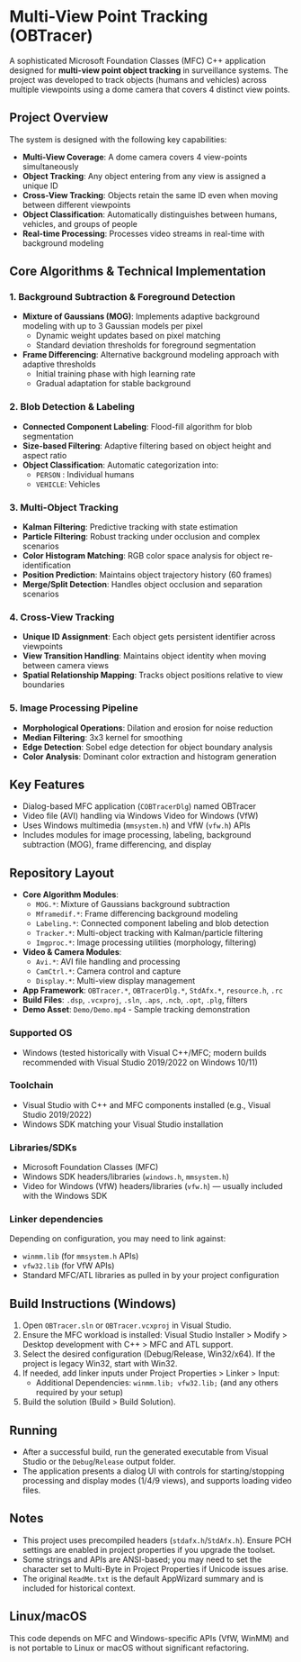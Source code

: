 # Multi-View Point Tracking (OBTracer)

A sophisticated Microsoft Foundation Classes (MFC) C++ application designed for **multi-view point object tracking** in surveillance systems. The project was developed to track objects (humans and vehicles) across multiple viewpoints using a dome camera that covers 4 distinct view points.

## Project Overview

The system is designed with the following key capabilities:
- **Multi-View Coverage**: A dome camera covers 4 view-points simultaneously
- **Object Tracking**: Any object entering from any view is assigned a unique ID
- **Cross-View Tracking**: Objects retain the same ID even when moving between different viewpoints
- **Object Classification**: Automatically distinguishes between humans, vehicles, and groups of people
- **Real-time Processing**: Processes video streams in real-time with background modeling

## Core Algorithms & Technical Implementation

### 1. **Background Subtraction & Foreground Detection**
- **Mixture of Gaussians (MOG)**: Implements adaptive background modeling with up to 3 Gaussian models per pixel
  - Dynamic weight updates based on pixel matching
  - Standard deviation thresholds for foreground segmentation
- **Frame Differencing**: Alternative background modeling approach with adaptive thresholds
  - Initial training phase with high learning rate
  - Gradual adaptation for stable background

### 2. **Blob Detection & Labeling**
- **Connected Component Labeling**: Flood-fill algorithm for blob segmentation
- **Size-based Filtering**: Adaptive filtering based on object height and aspect ratio
- **Object Classification**: Automatic categorization into:
  - `PERSON` : Individual humans
  - `VEHICLE`: Vehicles

### 3. **Multi-Object Tracking**
- **Kalman Filtering**: Predictive tracking with state estimation
- **Particle Filtering**: Robust tracking under occlusion and complex scenarios
- **Color Histogram Matching**: RGB color space analysis for object re-identification
- **Position Prediction**: Maintains object trajectory history (60 frames)
- **Merge/Split Detection**: Handles object occlusion and separation scenarios

### 4. **Cross-View Tracking**
- **Unique ID Assignment**: Each object gets persistent identifier across viewpoints
- **View Transition Handling**: Maintains object identity when moving between camera views
- **Spatial Relationship Mapping**: Tracks object positions relative to view boundaries

### 5. **Image Processing Pipeline**
- **Morphological Operations**: Dilation and erosion for noise reduction
- **Median Filtering**: 3x3 kernel for smoothing
- **Edge Detection**: Sobel edge detection for object boundary analysis
- **Color Analysis**: Dominant color extraction and histogram generation

## Key Features
- Dialog-based MFC application (`COBTracerDlg`) named OBTracer
- Video file (AVI) handling via Windows Video for Windows (VfW)
- Uses Windows multimedia (`mmsystem.h`) and VfW (`vfw.h`) APIs
- Includes modules for image processing, labeling, background subtraction (MOG), frame differencing, and display

## Repository Layout
- **Core Algorithm Modules**:
  - `MOG.*`: Mixture of Gaussians background subtraction
  - `Mframedif.*`: Frame differencing background modeling
  - `Labeling.*`: Connected component labeling and blob detection
  - `Tracker.*`: Multi-object tracking with Kalman/particle filtering
  - `Imgproc.*`: Image processing utilities (morphology, filtering)
- **Video & Camera Modules**:
  - `Avi.*`: AVI file handling and processing
  - `CamCtrl.*`: Camera control and capture
  - `Display.*`: Multi-view display management
- **App Framework**: `OBTracer.*`, `OBTracerDlg.*`, `StdAfx.*`, `resource.h`, `.rc`
- **Build Files**: `.dsp`, `.vcxproj`, `.sln`, `.aps`, `.ncb`, `.opt`, `.plg`, filters
- **Demo Asset**: `Demo/Demo.mp4` - Sample tracking demonstration


### Supported OS
- Windows (tested historically with Visual C++/MFC; modern builds recommended with Visual Studio 2019/2022 on Windows 10/11)

### Toolchain
- Visual Studio with C++ and MFC components installed (e.g., Visual Studio 2019/2022)
- Windows SDK matching your Visual Studio installation

### Libraries/SDKs
- Microsoft Foundation Classes (MFC)
- Windows SDK headers/libraries (`windows.h`, `mmsystem.h`)
- Video for Windows (VfW) headers/libraries (`vfw.h`) — usually included with the Windows SDK

### Linker dependencies
Depending on configuration, you may need to link against:
- `winmm.lib` (for `mmsystem.h` APIs)
- `vfw32.lib` (for VfW APIs)
- Standard MFC/ATL libraries as pulled in by your project configuration

## Build Instructions (Windows)
1. Open `OBTracer.sln` or `OBTracer.vcxproj` in Visual Studio.
2. Ensure the MFC workload is installed: Visual Studio Installer > Modify > Desktop development with C++ > MFC and ATL support.
3. Select the desired configuration (Debug/Release, Win32/x64). If the project is legacy Win32, start with Win32.
4. If needed, add linker inputs under Project Properties > Linker > Input:
   - Additional Dependencies: `winmm.lib; vfw32.lib;` (and any others required by your setup)
5. Build the solution (Build > Build Solution).

## Running
- After a successful build, run the generated executable from Visual Studio or the `Debug`/`Release` output folder.
- The application presents a dialog UI with controls for starting/stopping processing and display modes (1/4/9 views), and supports loading video files.

## Notes
- This project uses precompiled headers (`stdafx.h`/`StdAfx.h`). Ensure PCH settings are enabled in project properties if you upgrade the toolset.
- Some strings and APIs are ANSI-based; you may need to set the character set to Multi-Byte in Project Properties if Unicode issues arise.
- The original `ReadMe.txt` is the default AppWizard summary and is included for historical context.

## Linux/macOS
This code depends on MFC and Windows-specific APIs (VfW, WinMM) and is not portable to Linux or macOS without significant refactoring. 